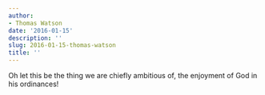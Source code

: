 ```yaml
---
author:
- Thomas Watson
date: '2016-01-15'
description: ''
slug: 2016-01-15-thomas-watson
title: ''
---
```

Oh let this be the thing we are chiefly ambitious of, the enjoyment of God in his ordinances!



